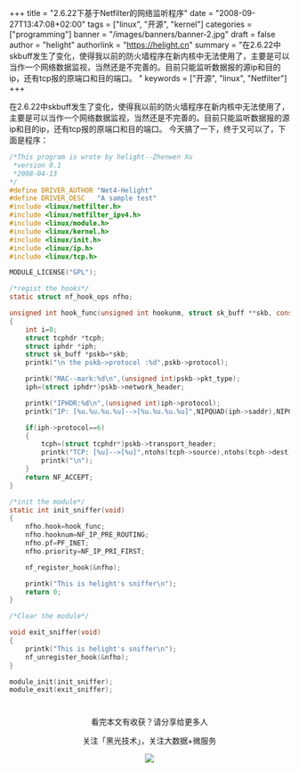 +++
title = "2.6.22下基于Netfilter的网络监听程序"
date = "2008-09-27T13:47:08+02:00"
tags = ["linux", "开源", "kernel"]
categories = ["programming"]
banner = "/images/banners/banner-2.jpg"
draft = false
author = "helight"
authorlink = "https://helight.cn"
summary = "在2.6.22中skbuff发生了变化，使得我以前的防火墙程序在新内核中无法使用了，主要是可以当作一个网络数据监视，当然还是不完善的。目前只能监听数据报的源ip和目的ip，还有tcp报的原端口和目的端口。 "
keywords = ["开源", "linux", "Netfilter"]
+++

在2.6.22中skbuff发生了变化，使得我以前的防火墙程序在新内核中无法使用了，主要是可以当作一个网络数据监视，当然还是不完善的。目前只能监听数据报的源ip和目的ip，还有tcp报的原端口和目的端口。 今天搞了一下，终于又可以了，下面是程序： 
``` c
/*This program is wrote by helight--Zhenwen Xu
 *version 0.1
 *2008-04-13
*/
#define DRIVER_AUTHOR "Net4-Helight"
#define DRIVER_DESC   "A sample test"
#include <linux/netfilter.h>
#include <linux/netfilter_ipv4.h>
#include <linux/module.h>
#include <linux/kernel.h>
#include <linux/init.h>
#include <linux/ip.h>
#include <linux/tcp.h>

MODULE_LICENSE("GPL");

/*regist the hooks*/
static struct nf_hook_ops nfho;

unsigned int hook_func(unsigned int hookunm, struct sk_buff **skb, const struct net_device *in, const struct net_device *out,int (*okfn)(struct sk_buff *))
{
    int i=0;
    struct tcphdr *tcph;
    struct iphdr *iph;
    struct sk_buff *pskb=*skb;
    printk("\n the pskb->protocol :%d",pskb->protocol);

    printk("MAC--mark:%d\n",(unsigned int)pskb->pkt_type);
    iph=(struct iphdr*)pskb->network_header;

    printk("IPHDR:%d\n",(unsigned int)iph->protocol);
    printk("IP: [%u.%u.%u.%u]-->[%u.%u.%u.%u]",NIPQUAD(iph->saddr),NIPQUAD(iph->daddr));

    if(iph->protocol==6)
    {
        tcph=(struct tcphdr*)pskb->transport_header;
        printk("TCP: [%u]-->[%u]",ntohs(tcph->source),ntohs(tcph->dest));
        printk("\n");
    }
    return NF_ACCEPT;
}

/*init the module*/
static int init_sniffer(void)
{
    nfho.hook=hook_func;
    nfho.hooknum=NF_IP_PRE_ROUTING;
    nfho.pf=PF_INET;
    nfho.priority=NF_IP_PRI_FIRST;

    nf_register_hook(&nfho);

    printk("This is helight's sniffer\n");
    return 0;
}

/*Clear the module*/

void exit_sniffer(void)
{
    printk("This is helight's sniffer\n");
    nf_unregister_hook(&nfho);
}

module_init(init_sniffer);
module_exit(exit_sniffer);
```

#

<center>
看完本文有收获？请分享给更多人<br>

关注「黑光技术」，关注大数据+微服务<br>

![](/images/qrcode_helight_tech.jpg)
</center>
